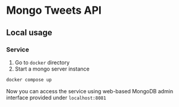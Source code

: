 # Mongo Tweets API

## Local usage

### Service

1. Go to `docker` directory
2. Start a mongo server instance
```bash
docker compose up
```
Now you can access the service using web-based MongoDB admin interface provided under `localhost:8081`
